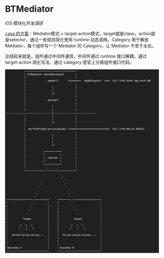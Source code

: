 # BTMediator
iOS 模块化开发调研

[casa 的方案](https://casatwy.com/iOS-Modulization.html)：Mediator模式 + target-action模式，target就是class，action就是selector，通过一些规则简化使用 runtime 动态调用。Category 用于解放 Mediator，每个组件写一个 Mediator 的 Category，让 Mediator 不至于太长。

总结起来就是，组件通过中间件通信，中间件通过 runtime 接口解耦，通过 target-action 简化写法，通过 category 感官上分离组件接口代码。



![架构图如下：](https://github.com/BrooksWon/BTMediator/blob/master/architecture.png)
